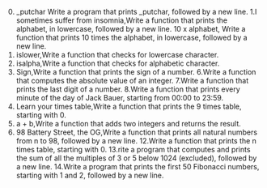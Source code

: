 0. _putchar Write a program that prints _putchar, followed by a new line.
1.I sometimes suffer from insomnia,Write a function that prints the alphabet, in lowercase, followed by a new line.
 10 x alphabet, Write a function that prints 10 times the alphabet, in lowercase, followed by a new line.
3. islower,Write a function that checks for lowercase character.
4. isalpha,Write a function that checks for alphabetic character.
5. Sign,Write a function that prints the sign of a number.
6.Write a function that computes the absolute value of an integer.
7.Write a function that prints the last digit of a number.
8.Write a function that prints every minute of the day of Jack Bauer, starting from 00:00 to 23:59.
9. Learn your times table,Write a function that prints the 9 times table, starting with 0.
10. a + b,Write a function that adds two integers and returns the result.
11. 98 Battery Street, the OG,Write a function that prints all natural numbers from n to 98, followed by a new line.
12.Write a function that prints the n times table, starting with 0.
13.rite a program that computes and prints the sum of all the multiples of 3 or 5 below 1024 (excluded), followed by a new line.
14.Write a program that prints the first 50 Fibonacci numbers, starting with 1 and 2, followed by a new line.
